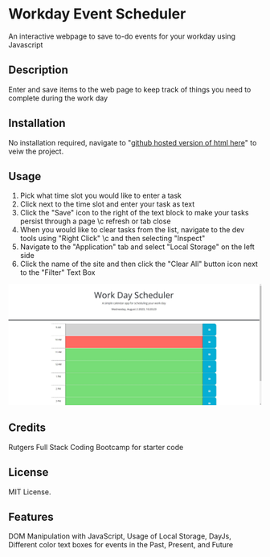 # Workday Event Scheduler
An interactive webpage to save to-do events for your workday using Javascript

## Description

Enter and save items to the web page to keep track of things you need to complete during the work day

## Installation

No installation required, navigate to "[github hosted version of html here](https://robkaiser97.github.io/JS_Password_Generator/)" to veiw the project.

## Usage

1. Pick what time slot you would like to enter a task
2. Click next to the time slot and enter your task as text
3. Click the "Save" icon to the right of the text block to make your tasks persist through a page \c refresh or tab close
4. When you would like to clear tasks from the list, navigate to the dev tools using "Right Click" \c and then selecting "Inspect"
5. Navigate to the "Application" tab and select "Local Storage" on the left side
6. Click the name of the site and then click the "Clear All" button icon next to the "Filter" Text Box

![Webpage Screenshot](/Assets/Images/workday_Scheduler_screenshot.jpg)


## Credits

Rutgers Full Stack Coding Bootcamp for starter code

## License

MIT License.

## Features

DOM Manipulation with JavaScript, Usage of Local Storage, DayJs, Different color text boxes for events
in the Past, Present, and Future